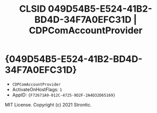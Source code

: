 ﻿---
title: "CLSID 049D54B5-E524-41B2-BD4D-34F7A0EFC31D | CDPComAccountProvider"
excerpt: What is COM-Object CLSID 049D54B5-E524-41B2-BD4D-34F7A0EFC31D?
---

# {049D54B5-E524-41B2-BD4D-34F7A0EFC31D}

* `CDPComAccountProvider`
* ActivateOnHostFlags: `1`
* AppID: `{F72671A9-012C-4725-9D2F-2A4D32D65169}`

MIT License. Copyright (c) 2021 Strontic.


